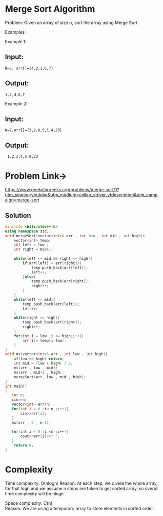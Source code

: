 # Merge Sort Algorithm

Problem:  Given an array of size n, sort the array using Merge Sort.

Examples:

Example 1:
## Input: 
```N=5, arr[]={4,2,1,6,7}```
## Output: 
```1,2,4,6,7```


Example 2:
## Input: 
```N=7,arr[]={3,2,8,5,1,4,23}```
## Output:
``` 1,2,3,4,5,8,23```

# Problem Link->
https://www.geeksforgeeks.org/problems/merge-sort/1?utm_source=youtube&utm_medium=collab_striver_ytdescription&utm_campaign=merge-sort

## Solution
```C++
#include <bits/stdc++.h>
using namespace std;
void mergeSort(vector<int>& arr , int low , int mid , int high){
    vector<int> temp;
    int left = low ;
    int right = mid+1;
    
    while(left <= mid && right <= high){
        if(arr[left] < arr[right]){
            temp.push_back(arr[left]);
            left++;
        }else{
            temp.push_back(arr[right]);
            right++;
        }
    }
    while(left <= mid){
        temp.push_back(arr[left]);
        left++;
    }
    while(right <= high){
        temp.push_back(arr[right]);
        right++;
    }
    for(int i = low ;i <= high;i++){
        arr[i]= temp[i-low];
    }
}
void ms(vector<int>& arr , int low , int high){
    if(low == high) return;
    int mid = (low + high) / 2;
    ms(arr , low , mid);
    ms(arr , mid+1 , high);
    mergeSort(arr, low , mid , high);
}
int main()
{
   int n;
   cin>>n;
   vector<int> arr(n);
   for(int i = 0 ;i< n ;i++){
       cin>>arr[i];
   }
   ms(arr , 0 , n-1);
   
   for(int i = 0 ;i <n ;i++){
       cout<<arr[i]<<" ";
   }
    return 0;
}
```
# Complexity
Time complexity: O(nlogn) 
Reason: At each step, we divide the whole array, for that logn and we assume n steps are taken to get sorted array, so overall time complexity will be nlogn

Space complexity: O(n)  
Reason: We are using a temporary array to store elements in sorted order.